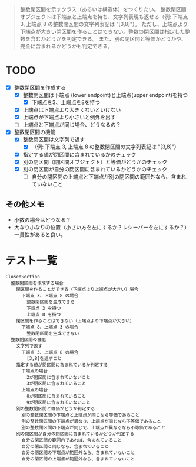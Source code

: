 > 整数閉区間を示すクラス（あるいは構造体）をつくりたい。
> 整数閉区間オブジェクトは下端点と上端点を持ち、文字列表現も返せる（例: 下端点 3, 上端点 8 の整数閉区間の文字列表記は "[3,8]"）。
> ただし、上端点より下端点が大きい閉区間を作ることはできない。整数の閉区間は指定した整数を含むかどうかを判定できる。
> また、別の閉区間と等価かどうかや、完全に含まれるかどうかも判定できる。

# TODO
- [x] 整数閉区間を作成する
  - [x] 整数閉区間は下端点 (lower endpoint)と上端点(upper endpoint)を持つ
    - [x] 下端点を3、上端点を8を持つ
  - [x] 上端点は下端点より大きくないといけない
  - [x] 上端点が下端点より小さいと例外を出す
  - [ ] 上端点と下端点が同じ場合、どうなるの？

- [x] 整数閉区間の機能
  - [x] 整数閉区間は文字列で返す
    - [x] （例: 下端点 3, 上端点 8 の整数閉区間の文字列表記は "[3,8]"）
  - [x] 指定する値が閉区間に含まれているかのチェック
  - [x] 別の閉区間（閉区間オブジェクト）と等価がどうかのチェック
  - [x] 別の閉区間が自分の閉区間に含まれているかどうかのチェック
    - [ ] 自分の閉区間の上端点と下端点が別の閉区間の範囲外なら、含まれていないこと

## その他メモ
- 小数の場合はどうなる？
- 大なり小なりの位置（小さい方を左にするか？レシーバーを左にするか？）一貫性があると良い。

# テスト一覧
```
ClosedSection
  整数閉区間を作成する場合
    閉区間を作ることができる（下端点より上端点が大きい）場合
      下端点 3、上端点 8 の場合
        整数閉区間を生成できる
        下端点 3 を持つ
        上端点 8 を持つ
    閉区間を作ることはできない（上端点より下端点が大きい）
      下端点 8、上端点 3 の場合
        整数閉区間を生成できない
  整数閉区間の機能
    文字列で返す
      下端点 3、上端点 8 の場合
        [3,8]を返すこと
    指定する値が閉区間に含まれているか判定する
      下端点の場合
        2が閉区間に含まれていないこと
        3が閉区間に含まれていること
      上端点の場合
        8が閉区間に含まれていること
        9が閉区間に含まれていないこと
    別の整数閉区間と等価がどうか判定する
      別の整数閉区間の下端点と上端点が同じなら等価であること
      別の整数閉区間の下端点が異なり、上端点が同じなら不等価であること
      別の整数閉区間の下端点が同じで、上端点が異なるなら不等価であること
    別の閉区間が自分の閉区間に含まれているかどうか判定する
      自分の閉区間の範囲内であれば、含まれていること
      自分の閉区間と同じなら、含まれていること
      自分の閉区間の下端点が範囲外なら、含まれていないこと
      自分の閉区間の上端点が範囲外なら、含まれていないこと
```

